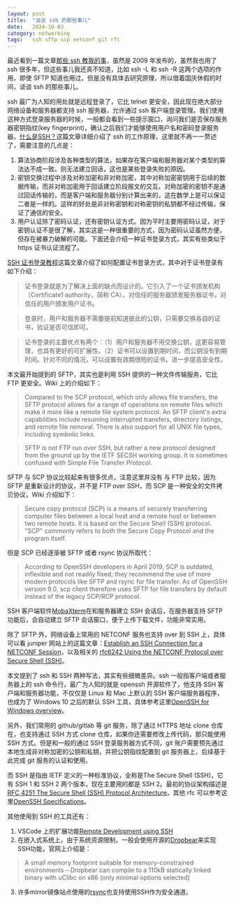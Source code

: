 ```yaml
---
layout: post
title:  "谈谈 ssh 的那些事儿"
date:   2024-10-03
category: networking
tags:   ssh sftp scp netconf git rfc
---
```


最近看到一篇文章[那些 ssh 教我的事](https://yangwenbo.com/articles/ssh-oh-my-god.html)，虽然是 2009 年发布的，虽然我也用了 ssh 很多年，但这些事儿我还真不知道，比如 ssh -L 和 ssh -R 这两个选项的作用，即使 SFTP 知道也用过，但是没有具体去研究原理，所以借着国庆休假的时间，谈谈 ssh 的那些事儿。

ssh 最广为人知的用处就是远程登录了，它比 telnet 更安全，因此现在绝大部分网络设备和服务器都支持 ssh 服务器，允许通过 ssh 客户端登录管理。我们使用这种方式登录服务器的时候，一般都会看到一些提示窗口，询问我们是否保存服务器密钥指纹(key fingerprint)，确认之后我们才能够使用用户名和密码登录服务器。[什么是SSH？](https://info.support.huawei.com/info-finder/encyclopedia/zh/SSH.html)这篇文章详细介绍了 ssh 的工作原理，这里就不再一一赘述了，需要注意的几点是：
1. 算法协商阶段涉及各种类型的算法，如果存在客户端和服务器对某个类型的算法达不成一致。则无法建立回话，这也是某些登录失败的原因。
2. 密钥交换过程中涉及对称加密和非对称加密，其中对称加密密钥用于后续的数据传输，而非对称加密用于回话建立阶段报文的交互。对称加密的密钥不是通过回话传输的，而是客户端和服务器分别计算出来的，这在数学上是可以保证二者是一样的。这样的好处是非对称密钥和对称密钥的私钥都不经过传输，保证了通信的安全。
2. 用户认证除了密码认证，还有密钥认证方式。因为平时主要用密码认证，对于密钥认证不是很了解，其实这是一种很重要的方式，因为密码认证虽然方便，但存在被暴力破解的可能。下面还会介绍一种证书登录方式，其实有些类似于 https 证书认证流程了。

[SSH 证书登录教程](https://www.ruanyifeng.com/blog/2020/07/ssh-certificate.html)这篇文章介绍了如何配置证书登录方式，其中对于证书登录有如下介绍：

> 证书登录就是为了解决上面的缺点而设计的。它引入了一个证书颁发机构（Certificate1 authority，简称 CA），对信任的服务器颁发服务器证书，对信任的用户颁发用户证书。

> 登录时，用户和服务器不需要提前知道彼此的公钥，只需要交换各自的证书，验证是否可信即可。

> 证书登录的主要优点有两个：（1）用户和服务器不用交换公钥，这更容易管理，也具有更好的可扩展性。（2）证书可以设置到期时间，而公钥没有到期时间。针对不同的情况，可以设置有效期很短的证书，进一步提高安全性。

本文最开始提到的 SFTP，其实也是利用 SSH 提供的一种文件传输服务，它比 FTP 更安全。Wiki 上的介绍如下：

> Compared to the SCP protocol, which only allows file transfers, the SFTP protocol allows for a range of operations on remote files which make it more like a remote file system protocol. An SFTP client's extra capabilities include resuming interrupted transfers, directory listings, and remote file removal. There is also support for all UNIX file types, including symbolic links.

> SFTP is not FTP run over SSH, but rather a new protocol designed from the ground up by the IETF SECSH working group. It is sometimes confused with Simple File Transfer Protocol.

SFTP 与 SCP 协议比较起来有很多优点，注意这里并没有 与 FTP 比较，因为 SFTP 是重新设计的协议，并不是 FTP over SSH，而 SCP 是一种安全的文件拷贝协议，Wiki 介绍如下：

> Secure copy protocol (SCP) is a means of securely transferring computer files between a local host and a remote host or between two remote hosts. It is based on the Secure Shell (SSH) protocol. "SCP" commonly refers to both the Secure Copy Protocol and the program itself.

但是 SCP 已经逐渐被 SFTP 或者 rsync 协议所取代：

> According to OpenSSH developers in April 2019, SCP is outdated, inflexible and not readily fixed; they recommend the use of more modern protocols like SFTP and rsync for file transfer. As of OpenSSH version 9.0, scp client therefore uses SFTP for file transfers by default instead of the legacy SCP/RCP protocol.

SSH 客户端软件[MobaXterm](https://mobaxterm.mobatek.net)在和服务器建立 SSH 会话后，在服务器支持 SFTP 功能后，会自动建立 SFTP 会话窗口，便于上传下载文件，功能非常实用。

除了 SFTP 外，网络设备上常用的 NETCONF 服务也支持 over 到 SSH 上，具体可以看 juniper 网站上的这篇文章：[Establish an SSH Connection for a NETCONF Session](https://www.juniper.net/documentation/us/en/software/junos/netconf/topics/topic-map/netconf-ssh-connection.html)，以及相关的 [rfc6242 Using the NETCONF Protocol over Secure Shell (SSH)](https://datatracker.ietf.org/doc/html/rfc6242)。

本文提到了 ssh 和 SSH 两种写法，其实有些细微差异。ssh 一般指客户端或者服务器上的 ssh 命令行，最广为人知的就是 openssh 开源软件了，他支持 SSH 客户端和服务器功能，不仅仅是 Linux 和 Mac 上默认的 SSH 客户端服务器程序，也成为了 Windows 10 之后的默认 SSH 工具，具体参考这里[OpenSSH for Windows overview](https://learn.microsoft.com/en-us/windows-server/administration/openssh/openssh-overview)。

另外，我们常用的 github/gitlab 等 git 服务，除了通过 HTTPS 地址 clone 仓库在，也支持通过 SSH 方式 clone 仓库，如果你还需要修改上传代码，那只能使用 SSH 方式。但是和一般的通过 SSH 登录服务器方式不同，git 账户需要预先通过本地生成非对称加密的公钥和私钥，并把公钥指纹配置到 git 服务器上，后续基于此完成 git 服务的认证和使用。

而 SSH 是指由 IETF 定义的一种标准协议，全称是The Secure Shell (SSH)，它有 SSH 1 和 SSH 2 两个版本，现在主要用的都是 SSH 2。最初的协议架构描述是[RFC 4251 The Secure Shell (SSH) Protocol Architecture](https://www.rfc-editor.org/rfc/rfc4251.html)，其他 rfc 可以参考这里[OpenSSH Specifications](https://www.openssh.com/specs.html)。

其他使用到 SSH 的工具还有：
1. VSCode 上的扩展功能[Remote Development using SSH](https://code.visualstudio.com/docs/remote/ssh#_remember-hosts-and-advanced-settings)
2. 在嵌入式系统上，由于系统资源限制，一般会使用开源的[Dropbear](https://matt.ucc.asn.au/dropbear/dropbear.html)来实现SSH功能，官网上介绍是：
> A small memory footprint suitable for memory-constrained environments – Dropbear can compile to a 110kB statically linked binary with uClibc on x86 (only minimal options selected)

3. 许多mirror镜像站点使用的[rsync](https://rsync.samba.org/)也支持使用SSH作为安全通道。